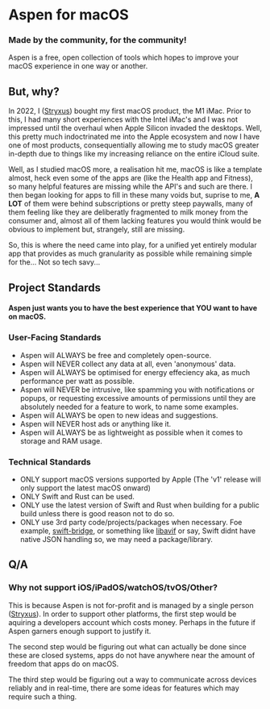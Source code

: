 # Aspen for macOS
### Made by the community, for the community!
Aspen is a free, open collection of tools which hopes to improve your macOS experience in one way or another.

## But, why?
In 2022, I ([Stryxus](https://github.com/Stryxus)) bought my first macOS product, the M1 iMac. Prior to this, I had many short experiences with the Intel iMac's and I was not impressed until the overhaul when Apple Silicon invaded the desktops.
Well, this pretty much indoctrinated me into the Apple ecosystem and now I have one of most products, consequentially allowing me to study macOS greater in-depth due to things like my increasing reliance on the entire iCloud suite.

Well, as I studied macOS more, a realisation hit me, macOS is like a template almost, heck even some of the apps are (like the Health app and Fitness), so many helpful features are missing while the API's and such are there. I then began looking for apps to fill in these many voids but, suprise to me, **A LOT** of them were behind subscriptions or pretty steep paywalls, many of them feeling like they are deliberatly fragmented to milk money from the consumer and, almost all of them lacking features you would think would be obvious to implement but, strangely, still are missing.

So, this is where the need came into play, for a unified yet entirely modular app that provides as much granularity as possible while remaining simple for the... Not so tech savy...

## Project Standards
#### Aspen just wants you to have the best experience that YOU want to have on macOS.
### User-Facing Standards
- Aspen will ALWAYS be free and completely open-source.
- Aspen will NEVER collect any data at all, even 'anonymous' data.
- Aspen will ALWAYS be optimised for energy effeciency aka, as much performance per watt as possible.
- Aspen will NEVER be intrusive, like spamming you with notifications or popups, or requesting excessive amounts of permissions until they are absolutely needed for a feature to work, to name some examples.
- Aspen will ALWAYS be open to new ideas and suggestions.
- Aspen will NEVER host ads or anything like it.
- Aspen will ALWAYS be as lightweight as possible when it comes to storage and RAM usage.
### Technical Standards
- ONLY support macOS versions supported by Apple (The 'v1' release will only support the latest macOS onward)
- ONLY Swift and Rust can be used.
- ONLY use the latest version of Swift and Rust when building for a public build unless there is good reason not to do so.
- ONLY use 3rd party code/projects/packages when necessary. Foe example, [swift-bridge](https://github.com/chinedufn/swift-bridge), or something like [libavif](https://github.com/AOMediaCodec/libavif) or say, Swift didnt have native JSON handling so, we may need a package/library.
## Q/A
### Why not support iOS/iPadOS/watchOS/tvOS/Other?
This is because Aspen is not for-profit and is managed by a single person ([Stryxus](https://github.com/Stryxus)). In order to support other platforms, the first step would be aquiring a developers account which costs money. Perhaps in the future if Aspen garners enough support to justify it.

The second step would be figuring out what can actually be done since these are closed systems, apps do not have anywhere near the amount of freedom that apps do on macOS.

The third step would be figuring out a way to communicate across devices reliably and in real-time, there are some ideas for features which may require such a thing.
